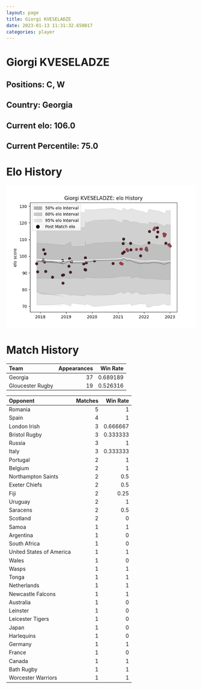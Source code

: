 ```yaml
---  
layout: page  
title: Giorgi KVESELADZE  
date: 2023-01-13 11:31:32.650017  
categories: player  
---
```

# Giorgi KVESELADZE

## Positions: C, W

## Country: Georgia

## Current elo: 106.0

## Current Percentile: 75.0

# Elo History


![elo history](history_GiorgiKVESELADZE.png)
# Match History


| Team             |   Appearances |   Win Rate |
|:-----------------|--------------:|-----------:|
| Georgia          |            37 |   0.689189 |
| Gloucester Rugby |            19 |   0.526316 |

| Opponent                 |   Matches |   Win Rate |
|:-------------------------|----------:|-----------:|
| Romania                  |         5 |   1        |
| Spain                    |         4 |   1        |
| London Irish             |         3 |   0.666667 |
| Bristol Rugby            |         3 |   0.333333 |
| Russia                   |         3 |   1        |
| Italy                    |         3 |   0.333333 |
| Portugal                 |         2 |   1        |
| Belgium                  |         2 |   1        |
| Northampton Saints       |         2 |   0.5      |
| Exeter Chiefs            |         2 |   0.5      |
| Fiji                     |         2 |   0.25     |
| Uruguay                  |         2 |   1        |
| Saracens                 |         2 |   0.5      |
| Scotland                 |         2 |   0        |
| Samoa                    |         1 |   1        |
| Argentina                |         1 |   0        |
| South Africa             |         1 |   0        |
| United States of America |         1 |   1        |
| Wales                    |         1 |   0        |
| Wasps                    |         1 |   1        |
| Tonga                    |         1 |   1        |
| Netherlands              |         1 |   1        |
| Newcastle Falcons        |         1 |   1        |
| Australia                |         1 |   0        |
| Leinster                 |         1 |   0        |
| Leicester Tigers         |         1 |   0        |
| Japan                    |         1 |   0        |
| Harlequins               |         1 |   0        |
| Germany                  |         1 |   1        |
| France                   |         1 |   0        |
| Canada                   |         1 |   1        |
| Bath Rugby               |         1 |   1        |
| Worcester Warriors       |         1 |   1        |